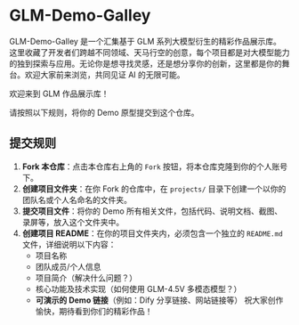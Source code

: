 # GLM-Demo-Galley
GLM-Demo-Galley 是一个汇集基于 GLM 系列大模型衍生的精彩作品展示库。 这里收藏了开发者们跨越不同领域、天马行空的创意，每个项目都是对大模型能力的独到探索与应用。无论你是想寻找灵感，还是想分享你的创新，这里都是你的舞台。欢迎大家前来浏览，共同见证 AI 的无限可能。

欢迎来到 GLM 作品展示库！

请按照以下规则，将你的 Demo 原型提交到这个仓库。

## 提交规则

1.  **Fork 本仓库**：点击本仓库右上角的 `Fork` 按钮，将本仓库克隆到你的个人账号下。
2.  **创建项目文件夹**：在你 Fork 的仓库中，在 `projects/` 目录下创建一个以你的团队名或个人名命名的文件夹。
3.  **提交项目文件**：将你的 Demo 所有相关文件，包括代码、说明文档、截图、录屏等，放入这个文件夹中。
4.  **创建项目 README**：在你的项目文件夹内，必须包含一个独立的 `README.md` 文件，详细说明以下内容：
    * 项目名称
    * 团队成员/个人信息
    * 项目简介（解决什么问题？）
    * 核心功能及技术实现（如何使用 GLM-4.5V 多模态模型？）
    * **可演示的 Demo 链接**（例如：Dify 分享链接、网站链接等）
祝大家创作愉快，期待看到你们的精彩作品！
